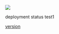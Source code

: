 ![](http://ec2-54-164-79-64.compute-1.amazonaws.com/tfs/DefaultCollection/_apis/public/build/definitions/3d2655b1-3ba5-4a12-a4de-ccc890990afe/5/badge)

deployment status test1

[version](../develop/AppVersion.txt)

